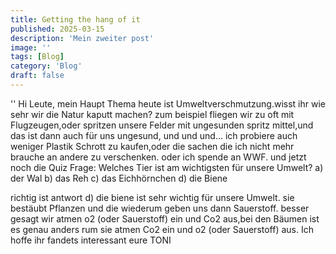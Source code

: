 ```yaml
---
title: Getting the hang of it
published: 2025-03-15
description: 'Mein zweiter post'
image: ''
tags: [Blog]
category: 'Blog'
draft: false 
---
```

''
Hi Leute, mein Haupt Thema heute ist Umweltverschmutzung.wisst ihr wie sehr wir die Natur kaputt machen? 
zum beispiel fliegen wir zu oft mit Flugzeugen,oder spritzen unsere Felder mit ungesunden spritz mittel,und das 
ist dann auch für uns ungesund, und und und… ich probiere auch weniger Plastik Schrott zu kaufen,oder die sachen 
die ich nicht mehr brauche an andere zu verschenken. oder ich spende an WWF. 
und jetzt noch die Quiz Frage: Welches Tier ist am wichtigsten für unsere Umwelt?
a) der Wal b) das Reh c) das Eichhörnchen d) die Biene

richtig ist antwort d) die biene ist sehr wichtig für unsere Umwelt. sie bestäubt Pflanzen und die wiederum 
geben uns dann Sauerstoff. besser gesagt wir atmen o2 (oder Sauerstoff) ein und Co2 aus,bei den Bäumen ist es 
genau anders rum sie atmen Co2 ein und o2 (oder Sauerstoff) aus. 
Ich hoffe ihr fandets interessant eure TONI 
